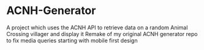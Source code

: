 # ACNH-Generator
A project which uses the ACNH API to retrieve data on a random Animal Crossing villager and display it
Remake of my original ACNH generator repo to fix media queries starting with mobile first design
